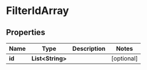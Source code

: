 
# FilterIdArray

## Properties
Name | Type | Description | Notes
------------ | ------------- | ------------- | -------------
**id** | **List&lt;String&gt;** |  |  [optional]



